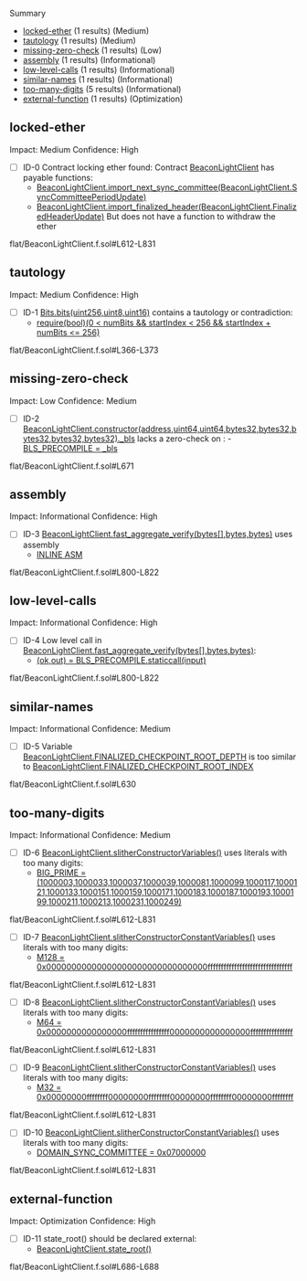 Summary
 - [locked-ether](#locked-ether) (1 results) (Medium)
 - [tautology](#tautology) (1 results) (Medium)
 - [missing-zero-check](#missing-zero-check) (1 results) (Low)
 - [assembly](#assembly) (1 results) (Informational)
 - [low-level-calls](#low-level-calls) (1 results) (Informational)
 - [similar-names](#similar-names) (1 results) (Informational)
 - [too-many-digits](#too-many-digits) (5 results) (Informational)
 - [external-function](#external-function) (1 results) (Optimization)
## locked-ether
Impact: Medium
Confidence: High
 - [ ] ID-0
Contract locking ether found:
	Contract [BeaconLightClient](flat/BeaconLightClient.f.sol#L612-L831) has payable functions:
	 - [BeaconLightClient.import_next_sync_committee(BeaconLightClient.SyncCommitteePeriodUpdate)](flat/BeaconLightClient.f.sol#L690-L704)
	 - [BeaconLightClient.import_finalized_header(BeaconLightClient.FinalizedHeaderUpdate)](flat/BeaconLightClient.f.sol#L706-L735)
	But does not have a function to withdraw the ether

flat/BeaconLightClient.f.sol#L612-L831


## tautology
Impact: Medium
Confidence: High
 - [ ] ID-1
[Bits.bits(uint256,uint8,uint16)](flat/BeaconLightClient.f.sol#L366-L373) contains a tautology or contradiction:
	- [require(bool)(0 < numBits && startIndex < 256 && startIndex + numBits <= 256)](flat/BeaconLightClient.f.sol#L371)

flat/BeaconLightClient.f.sol#L366-L373


## missing-zero-check
Impact: Low
Confidence: Medium
 - [ ] ID-2
[BeaconLightClient.constructor(address,uint64,uint64,bytes32,bytes32,bytes32,bytes32,bytes32)._bls](flat/BeaconLightClient.f.sol#L671) lacks a zero-check on :
		- [BLS_PRECOMPILE = _bls](flat/BeaconLightClient.f.sol#L680)

flat/BeaconLightClient.f.sol#L671


## assembly
Impact: Informational
Confidence: High
 - [ ] ID-3
[BeaconLightClient.fast_aggregate_verify(bytes[],bytes,bytes)](flat/BeaconLightClient.f.sol#L800-L822) uses assembly
	- [INLINE ASM](flat/BeaconLightClient.f.sol#L814-L817)

flat/BeaconLightClient.f.sol#L800-L822


## low-level-calls
Impact: Informational
Confidence: High
 - [ ] ID-4
Low level call in [BeaconLightClient.fast_aggregate_verify(bytes[],bytes,bytes)](flat/BeaconLightClient.f.sol#L800-L822):
	- [(ok,out) = BLS_PRECOMPILE.staticcall(input)](flat/BeaconLightClient.f.sol#L807)

flat/BeaconLightClient.f.sol#L800-L822


## similar-names
Impact: Informational
Confidence: Medium
 - [ ] ID-5
Variable [BeaconLightClient.FINALIZED_CHECKPOINT_ROOT_DEPTH](flat/BeaconLightClient.f.sol#L630) is too similar to [BeaconLightClient.FINALIZED_CHECKPOINT_ROOT_INDEX](flat/BeaconLightClient.f.sol#L629)

flat/BeaconLightClient.f.sol#L630


## too-many-digits
Impact: Informational
Confidence: Medium
 - [ ] ID-6
[BeaconLightClient.slitherConstructorVariables()](flat/BeaconLightClient.f.sol#L612-L831) uses literals with too many digits:
	- [BIG_PRIME = (1000003,1000033,1000037,1000039,1000081,1000099,1000117,1000121,1000133,1000151,1000159,1000171,1000183,1000187,1000193,1000199,1000211,1000213,1000231,1000249)](flat/BeaconLightClient.f.sol#L447-L450)

flat/BeaconLightClient.f.sol#L612-L831


 - [ ] ID-7
[BeaconLightClient.slitherConstructorConstantVariables()](flat/BeaconLightClient.f.sol#L612-L831) uses literals with too many digits:
	- [M128 = 0x00000000000000000000000000000000ffffffffffffffffffffffffffffffff](flat/BeaconLightClient.f.sol#L444-L445)

flat/BeaconLightClient.f.sol#L612-L831


 - [ ] ID-8
[BeaconLightClient.slitherConstructorConstantVariables()](flat/BeaconLightClient.f.sol#L612-L831) uses literals with too many digits:
	- [M64 = 0x0000000000000000ffffffffffffffff0000000000000000ffffffffffffffff](flat/BeaconLightClient.f.sol#L442-L443)

flat/BeaconLightClient.f.sol#L612-L831


 - [ ] ID-9
[BeaconLightClient.slitherConstructorConstantVariables()](flat/BeaconLightClient.f.sol#L612-L831) uses literals with too many digits:
	- [M32 = 0x00000000ffffffff00000000ffffffff00000000ffffffff00000000ffffffff](flat/BeaconLightClient.f.sol#L440-L441)

flat/BeaconLightClient.f.sol#L612-L831


 - [ ] ID-10
[BeaconLightClient.slitherConstructorConstantVariables()](flat/BeaconLightClient.f.sol#L612-L831) uses literals with too many digits:
	- [DOMAIN_SYNC_COMMITTEE = 0x07000000](flat/BeaconLightClient.f.sol#L633)

flat/BeaconLightClient.f.sol#L612-L831


## external-function
Impact: Optimization
Confidence: High
 - [ ] ID-11
state_root() should be declared external:
	- [BeaconLightClient.state_root()](flat/BeaconLightClient.f.sol#L686-L688)

flat/BeaconLightClient.f.sol#L686-L688


